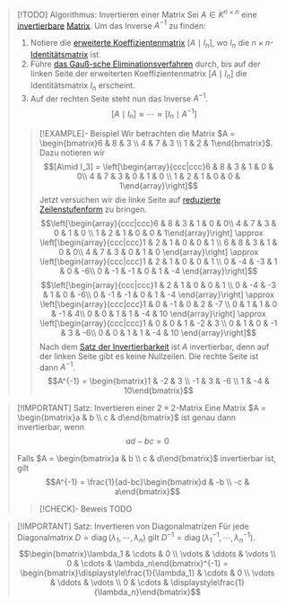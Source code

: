 > [!TODO] Algorithmus: Invertieren einer Matrix
> Sei $A\in K^{n\times n}$ eine [invertierbare](Invertierbarkeit.md) [Matrix](../Matrix.md). Um das Inverse $A^{-1}$ zu finden:
> 1. Notiere die [erweiterte Koeffizientenmatrix](../../Lineare%20Gleichungssysteme/Koeffizientenmatrix.md) $[A\mid I_n]$, wo $I_n$ die $n\times n$-[Identitätsmatrix](../Matrix.md) ist.
> 2. Führe [das Gauß-sche Eliminationsverfahren](../../Lineare%20Gleichungssysteme/Lösen%20von%20LGS/Das%20Gauß-sche%20Eliminationsverfahren.md) durch, bis auf der linken Seite der erweiterten Koeffizientenmatrix $[A\mid I_n]$ die Identitätsmatrix $I_n$ erscheint.
> 3. Auf der rechten Seite steht nun das Inverse $A^{-1}$.
> $$[A\mid I_n] \approx \cdots \approx [I_n\mid A^{-1}]$$
> 
> > [!EXAMPLE]- Beispiel
> > Wir betrachten die Matrix $A = \begin{bmatrix}6 & 8 & 3 \\ 4 & 7 & 3 \\ 1 & 2 & 1\end{bmatrix}$. Dazu notieren wir
> > $$[A\mid I_3] = \left[\begin{array}{ccc|ccc}6 & 8 & 3 & 1 & 0 & 0\\ 4 & 7 & 3 & 0 & 1 & 0 \\ 1 & 2 & 1 & 0 & 0 & 1\end{array}\right]$$
> > Jetzt versuchen wir die linke Seite auf [reduzierte Zeilenstufenform](../Zeilenstufenform/Zeilenstufenform.md) zu bringen.
> > $$\left[\begin{array}{ccc|ccc}6 & 8 & 3 & 1 & 0 & 0\\ 4 & 7 & 3 & 0 & 1 & 0 \\ 1 & 2 & 1 & 0 & 0 & 1\end{array}\right] \approx \left[\begin{array}{ccc|ccc}1 & 2 & 1 & 0 & 0 & 1 \\ 6 & 8 & 3 & 1 & 0 & 0\\ 4 & 7 & 3 & 0 & 1 & 0 \end{array}\right] \approx \left[\begin{array}{ccc|ccc}1 & 2 & 1 & 0 & 0 & 1 \\ 0 & -4 & -3 & 1 & 0 & -6\\ 0 & -1 & -1 & 0 & 1 & -4 \end{array}\right]$$
> > $$\left[\begin{array}{ccc|ccc}1 & 2 & 1 & 0 & 0 & 1 \\ 0 & -4 & -3 & 1 & 0 & -6\\ 0 & -1 & -1 & 0 & 1 & -4 \end{array}\right] \approx \left[\begin{array}{ccc|ccc}1 & 0 & -1 & 0 & 2 & -7 \\ 0 & 1 & 1 & 0 & -1 & 4\\ 0 & 0 & 1 & 1 & -4 & 10 \end{array}\right] \approx \left[\begin{array}{ccc|ccc}1 & 0 & 0 & 1 & -2 & 3 \\ 0 & 1 & 0 & -1 & 3 & -6\\ 0 & 0 & 1 & 1 & -4 & 10 \end{array}\right]$$
> > Nach dem [Satz der Invertierbarkeit](Satz%20der%20Invertierbarkeit.md) ist $A$ invertierbar, denn auf der linken Seite gibt es keine Nullzeilen. Die rechte Seite ist dann $A^{-1}$.
> > $$A^{-1} = \begin{bmatrix}1 & -2 & 3 \\ -1 & 3 & -6 \\ 1 & -4 & 10\end{bmatrix}$$

> [!IMPORTANT] Satz: Invertieren einer $2\times 2$-Matrix
> Eine Matrix $A = \begin{bmatrix}a & b \\ c & d\end{bmatrix}$ ist genau dann invertierbar, wenn
> $$ad - bc = 0$$
> 
> Falls $A = \begin{bmatrix}a & b \\ c & d\end{bmatrix}$ invertierbar ist, gilt
> $$A^{-1} = \frac{1}{ad-bc}\begin{bmatrix}d & -b \\ -c & a\end{bmatrix}$$
> > [!CHECK]- Beweis
> > TODO

> [!IMPORTANT] Satz: Invertieren von Diagonalmatrizen
> Für jede Diagonalmatrix $D = \operatorname{diag}(\lambda_1, \cdots,\lambda_n)$ gilt $D^{-1} = \operatorname{diag}(\lambda_1^{-1}, \cdots,\lambda_n^{-1})$.
> $$\begin{bmatrix}\lambda_1 & \cdots & 0 \\ \vdots & \ddots & \vdots \\ 0 & \cdots & \lambda_n\end{bmatrix}^{-1} = \begin{bmatrix}\displaystyle\frac{1}{\lambda_1} & \cdots & 0 \\ \vdots & \ddots & \vdots \\ 0 & \cdots & \displaystyle\frac{1}{\lambda_n}\end{bmatrix}$$